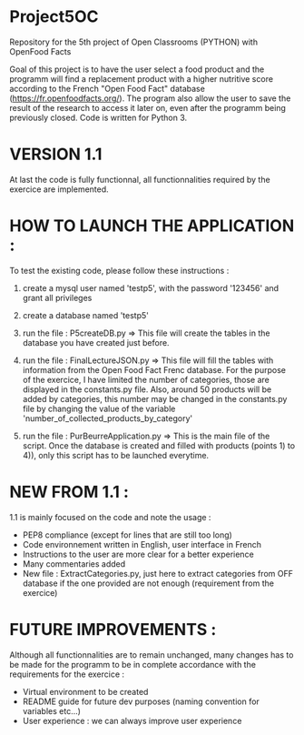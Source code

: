 # Project5OC
Repository for the 5th project of Open Classrooms (PYTHON) with OpenFood Facts

Goal of this project is to have the user select a food product and the programm will find a replacement product with a higher nutritive score according to the French "Open Food Fact" database (https://fr.openfoodfacts.org/). The program also allow the user to save the result of the research to access it later on, even after the programm being previously closed. Code is written for Python 3.


# VERSION 1.1

At last the code is fully functionnal, all functionnalities required by the exercice are implemented.


# HOW TO LAUNCH THE APPLICATION :

To test the existing code, please follow these instructions :

1) create a mysql user named 'testp5', with the password '123456' and grant all privileges

2) create a database named 'testp5'

3) run the file : P5createDB.py => This file will create the tables in the database you have created just before.

4) run the file : FinalLectureJSON.py => This file will fill the tables with information from the Open Food Fact Frenc database. For the purpose of the exercice, I have limited the number of categories, those are displayed in the constants.py file. Also, around 50 products will be added by categories, this number may be changed in the constants.py file by changing the value of the variable 'number_of_collected_products_by_category'

5) run the file : PurBeurreApplication.py => This is the main file of the script. Once the database is created and filled with products (points 1) to 4)), only this script has to be launched everytime.


# NEW FROM 1.1 :

1.1 is mainly focused on the code and note the usage :
- PEP8 compliance (except for lines that are still too long)
- Code environnement written in English, user interface in French
- Instructions to the user are more clear for a better experience
- Many commentaries added
- New file : ExtractCategories.py, just here to extract categories from OFF database if the one provided are not enough (requirement from the exercice)


# FUTURE IMPROVEMENTS :

Although all functionnalities are to remain unchanged, many changes has to be made for the programm to be in complete accordance with the requirements for the exercice :

- Virtual environment to be created
- README guide for future dev purposes (naming convention for variables etc...)
- User experience : we can always improve user experience
